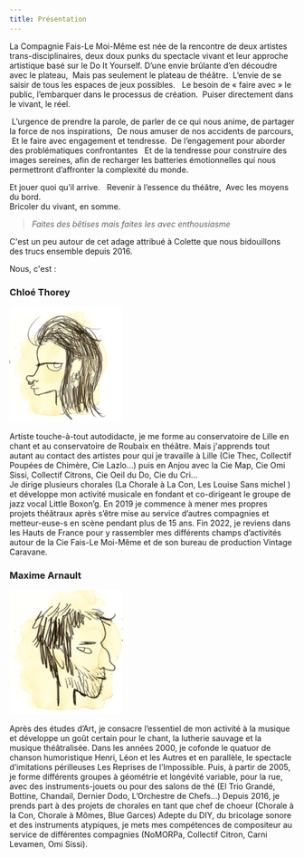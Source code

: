 ```yaml
---
title: Présentation
---
```

La Compagnie Fais-Le Moi-Même est née de la rencontre de deux artistes trans-disciplinaires, deux doux punks du spectacle vivant et leur approche artistique basé sur le Do It Yourself.
D’une envie brûlante d’en découdre avec le plateau, 
Mais pas seulement le plateau de théâtre. 
L’envie de se saisir de tous les espaces de jeux possibles.  
Le besoin de « faire avec » le public, l’embarquer dans le processus de création.  Puiser directement dans le vivant, le réel. 

 L’urgence de prendre la parole, de parler de ce qui nous anime, de partager la force de nos inspirations, 
De nous amuser de nos accidents de parcours, 
 Et le faire avec engagement et tendresse. 
De l’engagement pour aborder des problématiques confrontantes  
Et de la tendresse pour construire des images sereines, afin de recharger les batteries émotionnelles qui nous permettront d’affronter la complexité du monde.

Et jouer quoi qu’il arrive.  
Revenir à l’essence du théâtre, 
Avec les moyens du bord.   
Bricoler du vivant, en somme.


>*Faites des bêtises mais faites les avec enthousiasme*

C'est un peu autour de cet adage attribué à Colette que nous bidouillons des trucs ensemble depuis 2016.

Nous, c'est : 

### Chloé Thorey

<img src="images/dessin chloe.png" width="200" />


Artiste touche-à-tout autodidacte, je me forme au conservatoire de Lille en chant et au conservatoire de Roubaix en théâtre. Mais j'apprends tout autant au contact des artistes pour qui je travaille à Lille (Cie Thec, Collectif Poupées de Chimère, Cie Lazlo...) puis en Anjou avec la Cie Map, Cie Omi Sissi, Collectif Citrons, Cie Oeil du Do, Cie du Cri…  
Je dirige plusieurs chorales (La Chorale à La Con, Les Louise Sans michel ) et développe mon activité musicale en fondant et co-dirigeant le groupe de jazz vocal Little Boxon’g. 
En 2019 je commence à mener mes propres projets théâtraux après s’être mise au service d’autres compagnies et metteur-euse-s en scène pendant plus de 15 ans. Fin 2022, je reviens dans les Hauts de France pour y rassembler mes différents champs d’activités autour de la Cie Fais-Le Moi-Même et de son bureau de production Vintage Caravane.




### Maxime Arnault

<img src="images/dessin maxime.png" width="200">

Après des études d’Art, je consacre l’essentiel de mon activité à la musique et développe un goût certain pour le chant, la lutherie sauvage et la musique théâtralisée. Dans les années 2000, je cofonde le quatuor de chanson humoristique Henri, Léon et les Autres et en parallèle, le spectacle d’imitations périlleuses Les Reprises de l’Impossible. Puis, à partir de 2005, je forme différents groupes à géométrie et longévité variable, pour la rue, avec des instruments-jouets ou pour des salons de thé (El Trio Grandé, Bottine, Chandail, Dernier Dodo, L’Orchestre de Chefs...)
Depuis 2016, je prends part à des projets de chorales en tant que chef de choeur (Chorale à la Con, Chorale à Mômes, Blue Garces) Adepte du DIY, du bricolage sonore et des instruments atypiques, je mets mes compétences de compositeur au service de différentes compagnies (NoMORPa, Collectif Citron, Carni Levamen, Omi Sissi).